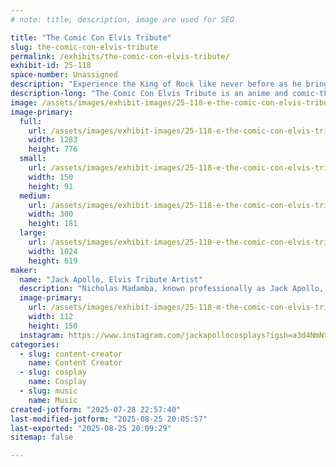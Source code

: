 ```yaml
---
# note: title, description, image are used for SEO

title: "The Comic Con Elvis Tribute"
slug: the-comic-con-elvis-tribute
permalink: /exhibits/the-comic-con-elvis-tribute/
exhibit-id: 25-118
space-number: Unassigned
description: "Experience the King of Rock like never before as he brings his legendary hits to modern fandoms!"
description-long: "The Comic Con Elvis Tribute is an anime and comic-themed Elvis Presley show merging together cosplay and classic Elvis hits and motifs, including in-character interactions between the King of Rock and other anime/comic characters, unique cosplay variations (i.e., X-Men, Attack on Titan, Spiderverse, etc.), and Elvis hits rewritten around popular fandoms. During this show, my band and I will be performing in costume and improv-acting with audience members, bringing the historic Elvis’ legendary energy, talent and spirit to modern audiences with a fresh, exciting cosplay twist."
image: /assets/images/exhibit-images/25-118-e-the-comic-con-elvis-tribute-img-2742-2694-300x181.jpeg
image-primary: 
  full:
    url: /assets/images/exhibit-images/25-118-e-the-comic-con-elvis-tribute-img-2742-2694-full.jpeg
    width: 1283
    height: 776
  small:
    url: /assets/images/exhibit-images/25-118-e-the-comic-con-elvis-tribute-img-2742-2694-150x91.jpeg
    width: 150
    height: 91
  medium:
    url: /assets/images/exhibit-images/25-118-e-the-comic-con-elvis-tribute-img-2742-2694-300x181.jpeg
    width: 300
    height: 181
  large:
    url: /assets/images/exhibit-images/25-118-e-the-comic-con-elvis-tribute-img-2742-2694-1024x619.jpeg
    width: 1024
    height: 619
maker: 
  name: "Jack Apollo, Elvis Tribute Artist"
  description: "Nicholas Madamba, known professionally as Jack Apollo, is an Orlando-based cosplaying Elvis Tribute Artist, singer and rising actor merging together his passions for the King of Rock and all things anime and comic-related. Inspired by Baz Luhrmann’s 2022 “Elvis” biopic, Elvis’ adoration of superheroes and film career, and his own love for music and the cosplay scene, Apollo saw fit to shine in both. Since first debuting as a roaming Elvis Tribute Artist at Cons in 2022, then moving from Virginia to Florida in 2024, Apollo has carved a unique niche for himself in the convention and entertainment scene, gracing panels and open mics with his passion for the King of Rock at several noteworthy events! Apollo’s panelist and performer credentials include Megacon Orlando (2023), Dragon Con (2023 and 2024), New York Comic Con (2024), Holiday Cosplay St. Pete (2024), Holiday Matsuri (2023 and 2024), and Tampa Bay Comic Con (2025)."
  image-primary:
    url: /assets/images/exhibit-images/25-118-m-the-comic-con-elvis-tribute-img-2091-112x150.jpeg
    width: 112
    height: 150
  instagram: https://www.instagram.com/jackapollocosplays?igsh=a3d4NmNtaWZ0eGo0&utm_source=qr
categories: 
  - slug: content-creator
    name: Content Creator
  - slug: cosplay
    name: Cosplay
  - slug: music
    name: Music
created-jotform: "2025-07-28 22:57:40"
last-modified-jotform: "2025-08-25 20:05:57"
last-exported: "2025-08-25 20:09:29"
sitemap: false

---
```

